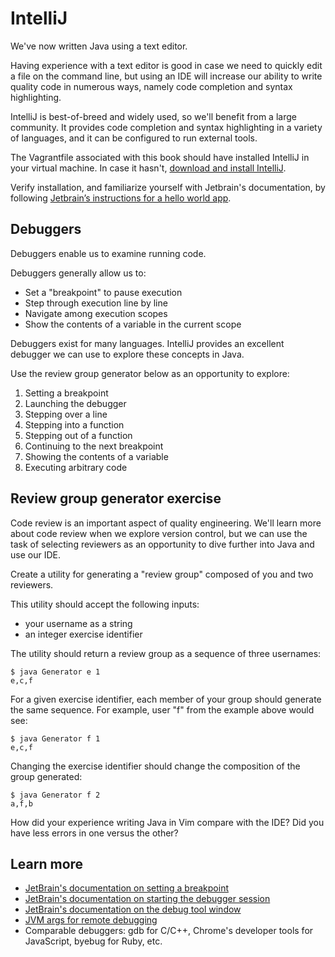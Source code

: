 # IntelliJ

We've now written Java using a text editor.

Having experience with a text editor is good in case we need to quickly edit a file on the command line, but using an IDE will increase our ability to write quality code in numerous ways, namely code completion and syntax highlighting.

IntelliJ is best-of-breed and widely used, so we'll benefit from a large community. It provides code completion and syntax highlighting in a variety of languages, and it can be configured to run external tools.

The Vagrantfile associated with this book should have installed IntelliJ in your virtual machine. In case it hasn't, 
[download and install IntelliJ](https://www.jetbrains.com/idea/download/).

Verify installation, and familiarize yourself with Jetbrain's documentation, by following [Jetbrain’s instructions for a hello world app](https://www.jetbrains.com/idea/help/creating-and-running-your-first-java-application.html).

## Debuggers

Debuggers enable us to examine running code.

Debuggers generally allow us to:
* Set a "breakpoint" to pause execution 
* Step through execution line by line
* Navigate among execution scopes
* Show the contents of a variable in the current scope

Debuggers exist for many languages. IntelliJ provides an excellent debugger we can use to explore these concepts in Java.

Use the review group generator below as an opportunity to explore:
1. Setting a breakpoint
1. Launching the debugger
1. Stepping over a line
1. Stepping into a function
1. Stepping out of a function
1. Continuing to the next breakpoint
1. Showing the contents of a variable
1. Executing arbitrary code

## Review group generator exercise

Code review is an important aspect of quality engineering. We'll learn more about code review when we explore version control, but we can use the task of selecting reviewers as an opportunity to dive further into Java and use our IDE.

Create a utility for generating a "review group" composed of you and two reviewers.

This utility should accept the following inputs:
* your username as a string
* an integer exercise identifier

The utility should return a review group as a sequence of three usernames:

```nohighlight
$ java Generator e 1
e,c,f
```

For a given exercise identifier, each member of your group should generate the same sequence. For example, user "f" from the example above would see:

```nohighlight
$ java Generator f 1
e,c,f
```

Changing the exercise identifier should change the composition of the group generated:

```nohighlight
$ java Generator f 2
a,f,b
```

How did your experience writing Java in Vim compare with the IDE? Did you have less errors in one versus the other?

## Learn more

* [JetBrain's documentation on setting a breakpoint](https://www.jetbrains.com/idea/help/creating-breakpoints.html)
* [JetBrain's documentation on starting the debugger session](https://www.jetbrains.com/idea/help/starting-the-debugger-session.html)
* [JetBrain's documentation on the debug tool window](https://www.jetbrains.com/idea/help/debug-tool-window.html)
* [JVM args for remote debugging](http://stackoverflow.com/a/4150943)
* Comparable debuggers: gdb for C/C++, Chrome's developer tools for JavaScript, byebug for Ruby, etc.
